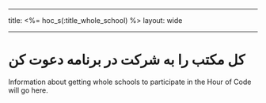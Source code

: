 * * *

title: <%= hoc_s(:title_whole_school) %> layout: wide

* * *

# كل مکتب را به شركت در برنامه دعوت كن

Information about getting whole schools to participate in the Hour of Code will go here.